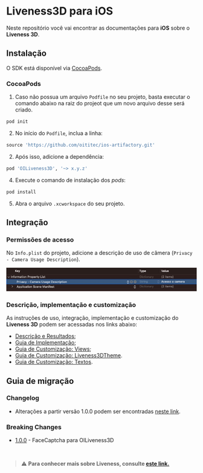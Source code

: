 #  Liveness3D para iOS

Neste repositório você vai encontrar as documentações para **iOS** sobre o **Liveness 3D**.

##  Instalação

O SDK está disponível via [CocoaPods](https://cocoapods.org/about).

###  CocoaPods
1. Caso não possua um arquivo `Podfile` no seu projeto, basta executar o comando abaixo na raiz do projeot que um novo arquivo desse será criado.
```rb
pod init
```

2. No início do `Podfile`, inclua a linha:

```rb
source 'https://github.com/oititec/ios-artifactory.git'
```

2. Após isso, adicione a dependência:

```rb
pod 'OILiveness3D', '~> x.y.z'
```

4. Execute o comando de instalação dos *pods*:
```rb
pod install
```

5. Abra o arquivo `.xcworkspace` do seu projeto.

##  Integração

###  Permissões de acesso

No `Info.plist` do projeto, adicione a descrição de uso de câmera (`Privacy - Camera Usage Description`).

![Instalação 4](Documentation/Images/info_plist_camera_permission.jpg)

###  Descrição, implementação e customização

As instruções de uso, integração, implementação e customização do **Liveness 3D** podem ser acessadas nos links abaixo: 

  - [Descrição e Resultados](Documentation/About/Description.md);
  - [Guia de Implementação](Documentation/About/Usage.md);
  - [Guia de Customização: Views](Documentation/Customization/CustomViews.md);
  - [Guia de Customização: Liveness3DTheme](Documentation/Customization/Liveness3DTheme.md).
  - [Guia de Customização: Textos](Documentation/Customization/CustomTexts.md).

##  Guia de migração

### Changelog
- Alterações a partir versão 1.0.0 podem ser encontradas [neste link](Documentation/MigrationGuide/Changelog/1.0.0.md).

### Breaking Changes
- [1.0.0](Documentation/MigrationGuide/BreakingChanges/1.0.0.md) - FaceCaptcha para OILiveness3D

<br/>

>⚠️ **Para conhecer mais sobre Liveness, consulte [este link.](https://certifaceid.readme.io/docs/liveness-detection-vs-atualizada)**
